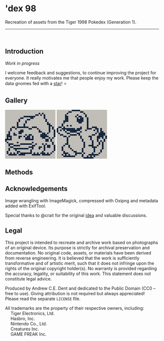 # 'dex 98

Recreation of assets from the Tiger 1998 Pokedex (Generation 1).

---
<br>

## Introduction

*Work in progress*

I welcome feedback and suggestions, to continue improving the project for everyone. It really motivates me that people enjoy my work. Please keep the data gnomes fed with a [star](https://github.com/ace-dent/dex-1998/stargazers)! ⭐️

## Gallery

![](docs/gallery/001-Bulbasaur-0.png) ![](docs/gallery/004-Charmander-0.png)

## Methods



## Acknowledgements

Image wrangling with ImageMagick, compressed with Oxipng and metadata added with ExifTool.

Special thanks to @crait for the original [idea](https://community.arduboy.com/t/pokedex-for-arduboy/12469/16) and valuable discussions.  


## Legal

This project is intended to recreate and archive work based on photographs of an original device. Its purpose is strictly for archival preservation and documentation. No original code, assets, or materials have been derived from reverse engineering. It is believed that the work is sufficiently transformative and of artistic merit, such that it does not infringe upon the rights of the original copyright holder(s). No warranty is provided regarding the accuracy, legality, or suitability of this work. This statement does not constitute legal advice.

Produced by Andrew C.E. Dent and dedicated to the Public Domain (CC0 – free to use). Giving attribution is not required but always appreciated! Please read the separate `LICENSE` file.

All trademarks are the property of their respective owners, including:  
&emsp; Tiger Electronics, Ltd.  
&emsp; Hasbro, Inc.  
&emsp; Nintendo Co., Ltd.  
&emsp; Creatures Inc.  
&emsp; GAME FREAK Inc.

